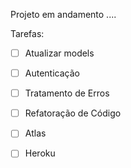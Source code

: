 Projeto em andamento ....

Tarefas:

- [ ] Atualizar models
- [ ] Autenticação
- [ ] Tratamento de Erros
- [ ] Refatoração de Código
- [ ] Atlas
- [ ] Heroku

